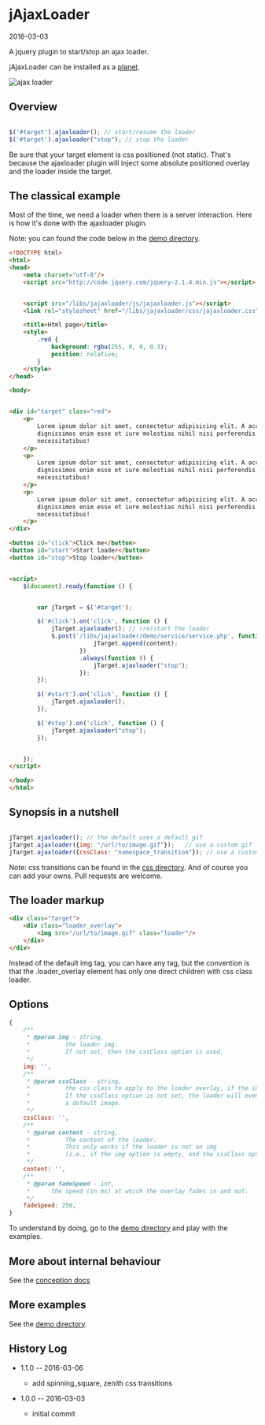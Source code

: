 jAjaxLoader
====================
2016-03-03


A jquery plugin to start/stop an ajax loader.


jAjaxLoader can be installed as a [planet](https://github.com/lingtalfi/Observer/blob/master/article/article.planetReference.eng.md).



![ajax loader](http://s19.postimg.org/sp4xaaa5f/ajaxloader.gif)



Overview
------------

```js

$('#target').ajaxloader(); // start/resume the loader
$('#target').ajaxloader("stop"); // stop the loader

```

Be sure that your target element is css positioned (not static).
That's because the ajaxloader plugin will inject some absolute positioned overlay and the loader inside the target.


The classical example
-----------

Most of the time, we need a loader when there is a server interaction.
Here is how it's done with the ajaxloader plugin.


Note: you can found the code below in the [demo directory](https://github.com/lingtalfi/JAjaxLoader/blob/master/www/libs/jajaxloader/demo).


```html 
<!DOCTYPE html>
<html>
<head>
	<meta charset="utf-8"/>
	<script src="http://code.jquery.com/jquery-2.1.4.min.js"></script>


	<script src="/libs/jajaxloader/js/jajaxloader.js"></script>
	<link rel="stylesheet" href="/libs/jajaxloader/css/jajaxloader.css">

	<title>Html page</title>
	<style>
		.red {
			background: rgba(255, 0, 0, 0.3);
			position: relative;
		}
	</style>
</head>

<body>


<div id="target" class="red">
	<p>
		Lorem ipsum dolor sit amet, consectetur adipisicing elit. A accusantium alias atque cupiditate dicta,
		dignissimos enim esse et iure molestias nihil nisi perferendis repellat repellendus tempora unde voluptas. At,
		necessitatibus!
	</p>
	<p>
		Lorem ipsum dolor sit amet, consectetur adipisicing elit. A accusantium alias atque cupiditate dicta,
		dignissimos enim esse et iure molestias nihil nisi perferendis repellat repellendus tempora unde voluptas. At,
		necessitatibus!
	</p>
	<p>
		Lorem ipsum dolor sit amet, consectetur adipisicing elit. A accusantium alias atque cupiditate dicta,
		dignissimos enim esse et iure molestias nihil nisi perferendis repellat repellendus tempora unde voluptas. At,
		necessitatibus!
	</p>
</div>

<button id="click">Click me</button>
<button id="start">Start loader</button>
<button id="stop">Stop loader</button>


<script>
	$(document).ready(function () {


		var jTarget = $('#target');

		$('#click').on('click', function () {
			jTarget.ajaxloader(); // (re)start the loader
			$.post('/libs/jajaxloader/demo/service/service.php', function (content) {
						jTarget.append(content);
					})
					.always(function () {
						jTarget.ajaxloader("stop");
					});
		});

		$('#start').on('click', function () {
			jTarget.ajaxloader();
		});

		$('#stop').on('click', function () {
			jTarget.ajaxloader("stop");
		});


	});
</script>

</body>
</html>
```



Synopsis in a nutshell
-------------------------

```js

jTarget.ajaxloader(); // the default uses a default gif
jTarget.ajaxloader({img: "/url/to/image.gif"});   // use a custom gif
jTarget.ajaxloader({cssClass: "namespace_transition"}); // use a custom css transition   


```

Note: css transitions can be found in the [css directory](https://github.com/lingtalfi/JAjaxLoader/blob/master/www/libs/jajaxloader/css).
And of course you can add your owns. 
Pull requests are welcome.



The loader markup
---------------------

```html
<div class="target">
    <div class="loader_overlay">
        <img src="/url/to/image.gif" class="loader"/>
    </div>
</div>
```

Instead of the default img tag, you can have any tag, but the convention is that the .loader_overlay element has only
one direct children with css class loader.



Options
-----------

```js
{
    /**
     * @param img - string,
     *          the loader img.
     *          If not set, then the cssClass option is used.
     */
    img: '',
    /**
     * @param cssClass - string,
     *          the css class to apply to the loader overlay, if the img option is not set.
     *          If the cssClass option is not set, the loader will eventually use
     *          a default image.
     */
    cssClass: '',
    /**
     * @param content - string,
     *          The content of the loader.
     *          This only works if the loader is not an img 
     *          (i.e., if the img option is empty, and the cssClass option is not empty). 
     */
    content: '',
    /**
     * @param fadeSpeed - int,
     *      the speed (in ms) at which the overlay fades in and out.
     */
    fadeSpeed: 250,
}
```

To understand by doing, go to the [demo directory](https://github.com/lingtalfi/JAjaxLoader/blob/master/www/libs/jajaxloader/demo) and play with the examples.



More about internal behaviour
-----------------
See the [conception docs](https://github.com/lingtalfi/JAjaxLoader/blob/master/doc/problems)




More examples
-----------------

See the [demo directory](https://github.com/lingtalfi/JAjaxLoader/blob/master/www/libs/jajaxloader/demo).








History Log
------------------
    
- 1.1.0 -- 2016-03-06

    - add spinning_square, zenith css transitions
    
- 1.0.0 -- 2016-03-03

    - initial commit
    
    
